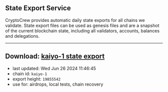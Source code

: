## State Export Service
CryptoCrew provides automatic daily state exports for all chains we validate. State export files can be used as genesis files and are a snapshot of the current blockchain state, including all validators, accounts, balances and delegations.

---
**Download: [kaiyo-1 state export](https://dl-eu2.ccvalidators.com/SERVICE/kujira/kaiyo-1_export_19855542.json)**
---

- last updated: Wed Jun 26 2024 11:46:45
- chain id: `kaiyo-1`
- export height: `19855542`
- use for: airdrops, local tests, chain recovery
